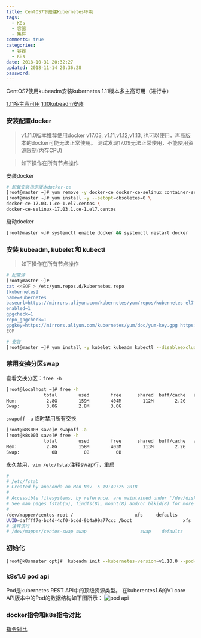 ```yaml
---
title: CentOS7下搭建Kubernetes环境
tags:
  - K8s
  - 容器
  - 集群
comments: true
categories:
  - 容器
  - K8s
date: 2018-10-31 20:32:27
updated: 2018-11-14 20:36:28
password:
---
```

CentOS7使用kubeadm安装kubernetes 1.11版本多主高可用（进行中）
<!-- more -->
[1.11多主高可用](https://www.kubernetes.org.cn/4256.html)
[1.10kubeadm安装](https://www.qikqiak.com/post/use-kubeadm-install-kubernetes-1.10/)
### 安装配置docker
> v1.11.0版本推荐使用docker v17.03,
  v1.11,v1.12,v1.13, 也可以使用，再高版本的docker可能无法正常使用。
  测试发现17.09无法正常使用，不能使用资源限制(内存CPU)

> 如下操作在所有节点操作

安装docker
```bash
# 卸载安装指定版本docker-ce
[root@master ~]# yum remove -y docker-ce docker-ce-selinux container-selinux
[root@master ~]# yum install -y --setopt=obsoletes=0 \
docker-ce-17.03.1.ce-1.el7.centos \
docker-ce-selinux-17.03.1.ce-1.el7.centos
```
启动docker
```bash
[root@master ~]# systemctl enable docker && systemctl restart docker
```
### 安装 kubeadm, kubelet 和 kubectl
> 如下操作在所有节点操作

```bash
# 配置源
[root@master ~]# 
cat <<EOF > /etc/yum.repos.d/kubernetes.repo
[kubernetes]
name=Kubernetes
baseurl=https://mirrors.aliyun.com/kubernetes/yum/repos/kubernetes-el7-x86_64
enabled=1
gpgcheck=1
repo_gpgcheck=1
gpgkey=https://mirrors.aliyun.com/kubernetes/yum/doc/yum-key.gpg https://mirrors.aliyun.com/kubernetes/yum/doc/rpm-package-key.gpg
EOF

# 安装
[root@master ~]# yum install -y kubelet kubeadm kubectl --disableexcludes=kubernetes
```

### 禁用交换分区swap
查看交换分区：`free -h`
```bash
[root@localhost ~]# free -h
              total        used        free      shared  buff/cache   available
Mem:           2.8G        159M        404M        112M        2.2G        2.3G
Swap:          3.0G        2.8M        3.0G
```
`swapoff -a` 临时禁用所有交换
```bash
[root@k8s003 save]# swapoff -a
[root@k8s003 save]# free -h
              total        used        free      shared  buff/cache   available
Mem:           2.8G        158M        403M        113M        2.2G        2.3G
Swap:            0B          0B          0B
```
永久禁用，`vim /etc/fstab`注释swap行，重启
```bash
#
# /etc/fstab
# Created by anaconda on Mon Nov  5 19:49:25 2018
#
# Accessible filesystems, by reference, are maintained under '/dev/disk'
# See man pages fstab(5), findfs(8), mount(8) and/or blkid(8) for more info
#
/dev/mapper/centos-root /                       xfs     defaults        0 0
UUID=daffff7e-bc4d-4cf0-bcdd-9b4a99a77ccc /boot                   xfs     defaults        0 0
# 注释该行
# /dev/mapper/centos-swap swap                    swap    defaults        0 0
```

### 初始化
```bash
[root@k8smaster opt]#  kubeadm init --kubernetes-version=v1.10.0 --pod-network-cidr=10.244.0.0/16 --apiserver-advertise-address=192.168.40.100
```

### k8s1.6 pod api
Pod是kubernetes REST API中的顶级资源类型。
在kuberentes1.6的V1 core API版本中的Pod的数据结构如下图所示：
![pod api](https://jimmysong.io/kubernetes-handbook/images/kubernetes-pod-cheatsheet.png)
### docker指令和k8s指令对比
[指令对比](https://kubernetes.io/docs/reference/kubectl/docker-cli-to-kubectl/)